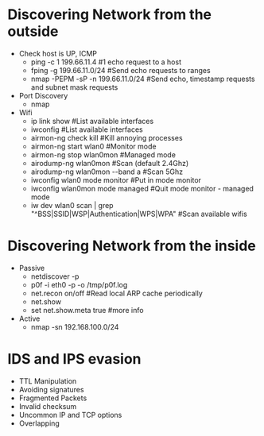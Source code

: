 
# Discovering Network from the outside
- Check host is UP, ICMP
    - ping -c 1 199.66.11.4                             #1 echo request to a host
    - fping -g 199.66.11.0/24                           #Send echo requests to ranges
    - nmap -PEPM -sP -n 199.66.11.0/24                  #Send echo, timestamp requests and subnet mask requests
- Port Discovery
    - nmap
- Wifi
    - ip link show                                      #List available interfaces
    - iwconfig                                          #List available interfaces
    - airmon-ng check kill                              #Kill annoying processes
    - airmon-ng start wlan0                             #Monitor mode
    - airmon-ng stop wlan0mon                           #Managed mode
    - airodump-ng wlan0mon                              #Scan (default 2.4Ghz)
    - airodump-ng wlan0mon --band a                     #Scan 5Ghz
    - iwconfig wlan0 mode monitor                       #Put in mode monitor
    - iwconfig wlan0mon mode managed                    #Quit mode monitor - managed mode
    - iw dev wlan0 scan | grep "^BSS\|SSID\|WSP\|Authentication\|WPS\|WPA"      #Scan available wifis

# Discovering Network from the inside
- Passive
    - netdiscover -p
    - p0f -i eth0 -p -o /tmp/p0f.log
    - net.recon on/off                  #Read local ARP cache periodically
    - net.show
    - set net.show.meta true            #more info
- Active
    - nmap -sn 192.168.100.0/24

# IDS and IPS evasion
- TTL Manipulation
- Avoiding signatures
- Fragmented Packets
- Invalid checksum
- Uncommon IP and TCP options
- Overlapping